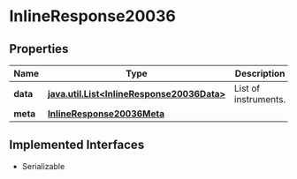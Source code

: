 

# InlineResponse20036


## Properties

Name | Type | Description | Notes
------------ | ------------- | ------------- | -------------
**data** | [**java.util.List&lt;InlineResponse20036Data&gt;**](InlineResponse20036Data.md) | List of instruments. |  [optional]
**meta** | [**InlineResponse20036Meta**](InlineResponse20036Meta.md) |  |  [optional]


## Implemented Interfaces

* Serializable


